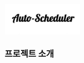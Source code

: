 ![image](https://github.com/ryu-jaehyun/AiPlanner/blob/master/images/%ED%94%8C%EB%9E%98%EB%84%88logo.png?raw=true)



# 프로젝트 소개

> 
